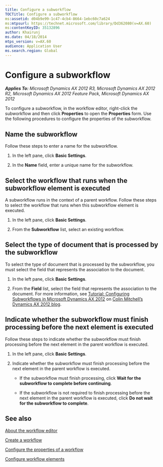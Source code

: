 ```yaml
---
title: Configure a subworkflow
TOCTitle: Configure a subworkflow
ms:assetid: d04b9e99-1c47-4cb4-8664-1ebc60c7a624
ms:mtpsurl: https://technet.microsoft.com/library/Dd362080(v=AX.60)
ms:contentKeyID: 35132896
author: Khairunj
ms.date: 04/18/2014
mtps_version: v=AX.60
audience: Application User
ms.search.region: Global
---
```


# Configure a subworkflow 


_**Applies To:** Microsoft Dynamics AX 2012 R3, Microsoft Dynamics AX 2012 R2, Microsoft Dynamics AX 2012 Feature Pack, Microsoft Dynamics AX 2012_

To configure a subworkflow, in the workflow editor, right-click the subworkflow and then click **Properties** to open the **Properties** form. Use the following procedures to configure the properties of the subworkflow.

## Name the subworkflow

Follow these steps to enter a name for the subworkflow.

1.  In the left pane, click **Basic Settings**.

2.  In the **Name** field, enter a unique name for the subworkflow.

## Select the workflow that runs when the subworkflow element is executed

A subworkflow runs in the context of a parent workflow. Follow these steps to select the workflow that runs when this subworkflow element is executed.

1.  In the left pane, click **Basic Settings**.

2.  From the **Subworkflow** list, select an existing workflow.

## Select the type of document that is processed by the subworkflow

To select the type of document that is processed by the subworkflow, you must select the field that represents the association to the document.

1.  In the left pane, click **Basic Settings**.

2.  From the **Field** list, select the field that represents the association to the document. For more information, see [Tutorial: Configuring Subworkflows in Microsoft Dynamics AX 2012](http://go.microsoft.com/fwlink/?linkid=317583) on [Colin Mitchell’s Dynamics AX 2012 blog](http://go.microsoft.com/fwlink/?linkid=317584).

## Indicate whether the subworkflow must finish processing before the next element is executed

Follow these steps to indicate whether the subworkflow must finish processing before the next element in the parent workflow is executed.

1.  In the left pane, click **Basic Settings**.

2.  Indicate whether the subworkflow must finish processing before the next element in the parent workflow is executed.
    
      - If the subworkflow must finish processing, click **Wait for the subworkflow to complete before continuing**.
    
      - If the subworkflow is not required to finish processing before the next element in the parent workflow is executed, click **Do not wait for the subworkflow to complete**.

## See also

[About the workflow editor](about-the-workflow-editor.md)

[Create a workflow](create-a-workflow.md)

[Configure the properties of a workflow](configure-the-properties-of-a-workflow.md)

[Configure workflow elements](configure-workflow-elements.md)

  


